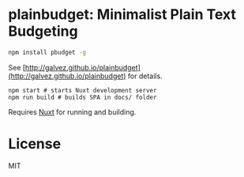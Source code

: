 # plainbudget: Minimalist Plain Text Budgeting

```sh
npm install pbudget -g
```

See [http://galvez.github.io/plainbudget](http://galvez.github.io/plainbudget) for details.

    npm start # starts Nuxt development server
    npm run build # builds SPA in docs/ folder

Requires [Nuxt](http://nuxtjs.org/) for running and building.

# License

MIT
